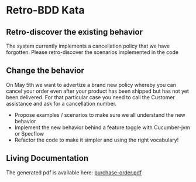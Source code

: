 Retro-BDD Kata
==============

 Retro-discover the existing behavior
--------------------------------------

The system currently implements a cancellation policy that we have forgotten. Please retro-discover the scenarios implemented in the code
 
 Change the behavior
---------------------

On May 5th we want to advertize a brand new policy whereby you can cancel your order even after your product has been shipped but has not yet been delivered. For that particular case you need to call the Customer assistance and ask for a cancellation number.

 - Propose examples / scenarios to make sure we all understand the new behavior
 - Implement the new behavior behind a feature toggle with Cucumber-jvm or Specflow
 - Refactor the code to make it simpler and using the right vocabulary!
 
 Living Documentation
 --------------------

 The generated pdf is available here: [purchase-order.pdf](doc/pdf/purchase-order.pdf)
